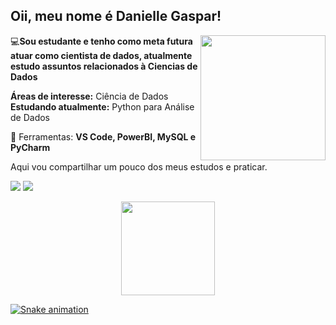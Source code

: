 ## Oii, meu nome é Danielle Gaspar!
</p>

<img align='right' src="https://user-images.githubusercontent.com/86385596/152854209-7bd29b64-1fcd-4e01-ae4f-8e6110c807a2.png" width="200">

<p align="left">
💻<strong>Sou estudante e tenho como meta futura atuar
como cientista de dados,  atualmente estudo assuntos relacionados à Ciencias de Dados</strong>
  
**Áreas de interesse:** Ciência de Dados  
**Estudando atualmente:** Python para Análise de Dados
</p>

<p align="left">
  💼 Ferramentas: <strong>VS Code, PowerBI, MySQL e PyCharm</strong>
</p>

Aqui vou compartilhar um pouco dos meus estudos e praticar. 
</br>

<p align="left">
  <a href="https://www.instagram.com/danielleaquinog/" alt="Instagram">
 <img src="https://img.shields.io/badge/-Instagram-%23E4405F?style=for-the-badge&logo=instagram&logoColor=white" target="_blank"></a>
  
  <a href="https://www.linkedin.com/in/danielleagaspar/" alt="Linkedin">
    <img src="https://img.shields.io/badge/-Linkedin-6610F2?style=for-the-badge&logo=Linkedin&logoColor=FFFFFF&link=https://www.linkedin.com/in/iuricode"/>
    
  </a>
  
  
  </a>
</p>

 <div align="center">
  <a href="https://github.com/daniellegaspar">
  <img height="150em" src="https://github-readme-stats.vercel.app/api?username=daniellegaspar&show_icons=true&theme=radical&include_all_commits=true&count_private=true"/>

</div>
   

![Snake animation](https://github.com/daniellegaspar/daniellegaspar/blob/output/github-contribution-grid-snake.svg)

